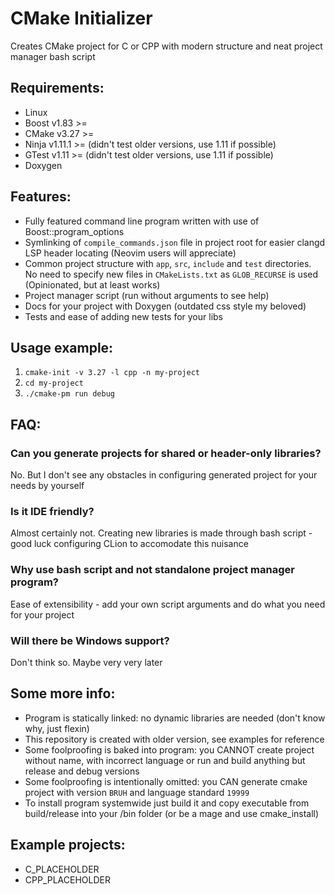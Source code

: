 # CMake Initializer
Creates CMake project for C or CPP with modern structure and neat project manager bash script
## Requirements:
- Linux
- Boost v1.83   >=
- CMake v3.27   >=
- Ninja v1.11.1 >= (didn't test older versions, use 1.11 if possible)
- GTest v1.11   >= (didn't test older versions, use 1.11 if possible)
- Doxygen
## Features:
- Fully featured command line program written with use of Boost::program_options
- Symlinking of ```compile_commands.json``` file in project root for easier clangd LSP header locating (Neovim users will appreciate)
- Common project structure with ```app```, ```src```, ```include``` and ```test``` directories. No need to specify new files in ```CMakeLists.txt``` as ```GLOB_RECURSE``` is used (Opinionated, but at least works)
- Project manager script (run without arguments to see help)
- Docs for your project with Doxygen (outdated css style my beloved)
- Tests and ease of adding new tests for your libs 
## Usage example:
1) ```cmake-init -v 3.27 -l cpp -n my-project```
2) ```cd my-project```
3) ```./cmake-pm run debug```
## FAQ:
### Can you generate projects for shared or header-only libraries?
No. But I don't see any obstacles in configuring generated project for your needs by yourself
### Is it IDE friendly?
Almost certainly not. Creating new libraries is made through bash script - good luck configuring CLion to accomodate this nuisance
### Why use bash script and not standalone project manager program?
Ease of extensibility - add your own script arguments and do what you need for your project
### Will there be Windows support?
Don't think so. Maybe very very later
## Some more info:
- Program is statically linked: no dynamic libraries are needed (don't know why, just flexin)
- This repository is created with older version, see examples for reference
- Some foolproofing is baked into program: you CANNOT create project without name, with incorrect language or run and build anything but release and debug versions
- Some foolproofing is intentionally omitted: you CAN generate cmake project with version ```BRUH``` and language standard ```19999```
- To install program systemwide just build it and copy executable from build/release into your /bin folder (or be a mage and use cmake_install)
## Example projects:
- C_PLACEHOLDER
- CPP_PLACEHOLDER

